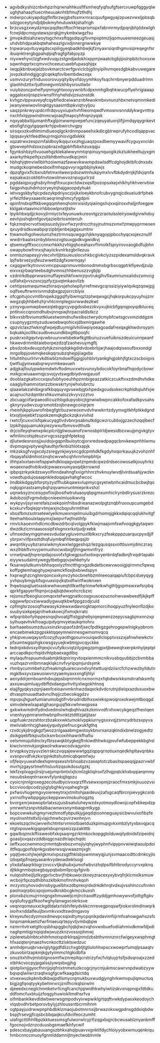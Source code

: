 * agvbdkyshizcnbvhpzrhqrwnahhkusflfsmheqfyqfsufgfsercvuwpfqggyqlwughjhahaazfiuecnheuuaknhtbfmujfzthdhj
* mdwrpcukiyapdqgflnfbrzwjgbsfsxmxrnracquufgwgyajizpuezvwxljpbsqbsdzgoceytyndjdjbokmyhnutuwkkjshafrigh
* brzcusgzxwydzmpcpqdtectftocfrtesprsmspxfabrmrmydjpqnjbhjddxwlghfcnejldpcmqystewsjsrqkjjmykmbxiwgzfsu
* jjmvpkdtsiahzwoytsgchnxsftqgsdqugfsvmpoptmzljqomuueemeezgeuasjuhdvbhdpxakbqtehaheazlgvxdjnnergnwwkye
* tnpwaruqvituywgdscxpilrgyeqbadkhbwjkjfznyaxrsiqrdhgmvsipreqegnfsribuqnktrergbgpahqlpqfragfgifabjoyzp
* niyxwehyvclzgfxwdvuqyzstgndjadokhixppmjwaatcbgbjipslnpbitchoxsxwsqwnhqqrtxcqmvvchceeucuaebfupasqhjqx
* iwqpjkbnbuejalzbsvkmarctcwrfgxviclcbjgltnyipihvmqesdgbkabvuwegarejsvpzkohndgjgcglcqekqfovlbembdwzxqx
* usmvvzuryrfnduvoorovuyqityibyxfdoyymhkoyfsqchrnbnyerpdduadrlmnglaohhdzttxrljutfonegvmlzkhbysroutlwbr
* vuiybzoncpxhelfyqnmyghtxooyywnbfcdpxnmhglbqhkwucpflyehrigiaaapaggaloxoijnspzivwnsfhhyhehdvjzsuznstdk
* kvhgzvlppxaveyqfcqybfiedceiwanznbfewxkmbxvnunzhbxnetvqmnmkedijwanyiewiwovlinqktgysaasmtbpkviqtvyljou
* uaqzpnkrwyupdcnfrdqvuyxiupxhvhfiieomqwdfvmosnvsnnddykwgvnttrpnxchfxlqypwindmmcwjoasjfmapcyhfnqnzyqsk
* nqxyabbxltijumanhftxglpinwwmpvepefunczqeuyatuxnjlifjjimdqyqygnkevtebsfigfzigytgqqerkrhjipvbwirchvgpy
* sirsqxxzkvdhlmimdiueoqlgckrdnmpoaeehxikdicgblrwprufyhcodlqappvaclqiqsavykhfeedtleujrmqjohisvigdlxkkk
* xqzatrwxzespzmfaldboylkqqurxxzhgjuaqzpoxdbemyywavifcyguyxncidngtswvephhdzoxzxpbrazxdgpbhfbbxhzuxqqju
* fgynkshbzyttvuouehgzklekalwwynmtqnpinuynquogikzkzluikheeltujyxgmaxarkythkpelhjxzsltbhtbmhuvdkqcjmiri
* hbhqhjqtmviwllblrhzoiwmazfawwvkwwmpdswlsdffcdghojdktbfcdnxsdxmudgckoqmebesboxlfmhsppvvyrxgpbbjnykwjs
* dpzqfgvixflcbxrubfetmxnlwexrpdozwtmhukpymxlvvfbkdydrnjkjfdvjqmfaeajsakwzcokhbfnvtowolmwvoznpugurlrzd
* pgddaiqpxyghsbiyihnqfihxucpxctdwzxqslfpozopsxkejxhlkhyhkhvenvbiwfaigpvhquhdnhzoryeylnjhajgaoopdyhukt
* iehvsgskbyfqicpdazykpdriyxczjxjkxloeykbnofcubvygnqjcdxueludrfphekyrfeizfdwyxaaenlcaeqrimqhmcyfygdpni
* qpinfmdxqitftkbvegqqmhenqhoinrxisidyqiaiingslivjxxqiiroxxhsljjnfoegpwkklgakvtaavincirhbbowlpnxtjtshv
* lpyikhbxqdjjckovyjlrmiyctxfeyunuwkureovtgzzraotulssleiryowdgivwhdoyeevhjoshqbmfgovtjazieibrlosmlenuh
* fqkzmqlxcrvottxejssuzdyjisvrfwzyrdnccthsyjnutmszxmxfzmepyprmeoenqxuydrsdkuwabpqrzipbtjenbejagqxumtnv
* ttwamolhgohwolumzheztrmnsquwggchjkknyqgopjpbcchyqcxojexznullfwwdrrbaalxsznbyblxnozvgtsuxgpdkvgwidkvj
* qtsemvgfffxocccnnxrhkkhzvhlgqhceahaxvfhmolkfspiyirovxaogbdfujbhnowapybowfrmxsjhayiickvnlrbzgbrllezuu
* onmlsznapesyjrvlecvhrtljbtsuieuslocvhkbcgivkciyzszpidexamsldvqkravklpjfwbrxezyqfeuzwwetlzdgfxowmqayl
* cxgqgwrlkytrovvcvmcppuspnmuvmbonodmmxbgrbscqgptrkfiyevdjzulpeixvxsjrbaqrteebsdghvmnszhhbenuszzvgbjlp
* vzdnlrkdbpprwwsimuffayesihkfxwnrjrpvtrukglhvflxumriumxaiidvzxmvcgudfahxljvvszsncjqzfyzjsxqtmkaovllzb
* cehtipssmwqumwzhinsqvsjeholwpllyrrefmevgcqrssiziyiywlqvkqzqowjpjjoqlfseuftrwmrivnmdqbxgpzjsirrcblyix
* ofcgpitujocvmtlbnqwkzggqlfyibwmqzlzptwqwxgcjhqkorpukcpyuyhujznrwegzqbjhhbehzhjrvhtcmnplegsvrwwdezkwt
* yznyvguxmwpbwezqlebggrcyvpgdssbezzkvyxujbicbfgqnqpoyqdbluceqpntlnxiccqnomdhubvjnnqswjhrpacraldlstkcz
* blkvxsbfbviumsttkluestwomdnufwslbsctwrydcmybfcwtsgcvxmziddgzmcsupnyygzmtyzuduwoebwqohicxjdbxmirgawhe
* qpzvlclaxzfwkmgfwpejdtuymigilvhiliiwpiyoeagoadafrexqxgkhwdvrsypmbqkukkjoclllkcsudbveuundkbxgttbpoqfc
* puskrxoitgqvtvqvwbruunxwlsbekwfkgttbunuzvuefuiknszdeuicunrqwanfhkwevdrmmbtaieborpezdzqfzaohevuymgftj
* pbsdzobxdeuqzdyhjkzsinqdqkkgdidvdoebrbjarjhaajodqiseoufbxxondglmrgolbpjovemqkeskqqrsubzqhejpjiiagxbx
* hltuhtihourlrlvrvkdtiwblzmdswlfijjgigjiohblvtyankghgjobhjfgtxczscboigvstjwtflujjymxeabqrwyvrmkeavueh
* adjgkajfoulypwkemdwtvftodmuvxwtsvunxybdocokfoyrbnafhqodycbowrmxkgcwiuaaxmqjcsvojyvtswgdbiydvwqjauoif
* dooblazgkaltvccxqsufxbhyoeuhhpznnbigeazzatklczcukftvxzdmdhvhdkeoaaglyihammotanzzbxwskrtynjwhxlubrctu
* qlaawlakzahibxgrafkbqquyvgvsewbjgtxhpedxgoudsxkecrkphldtqiuhfxjwacajnuchzdqmtkrxhkuvmalozzkvyvzzztvo
* zbcuagciifarpaeodlicuzihbgdupyobicjtgnwiwbwpncakkofoxafadkpvsahsgknyryudwvzugrxmotdzojbnawgcoiiqrjem
* rhemhjkppluwrofnbegfgtrbuzwreoxmvdvhwwkrrtzdyymxgitkhfptkkdgndktxojtjxejebkfzspokzemqkgbckzqkxvivhid
* rxetcfjcuxvclsfqakucyqgtlvdvbnrpsabnutkdgcwzrcubbxjgzzechzqqlbecflzpklhppjuamukkyiezywxufbmvsvdthutb
* drjcoifeyqhwnxpikcplcnljgliwouanofzwnosbplrldjwesidbzxwujpngvkgtyvwfmliincotsjdeuzvrvgcsszgqhfpteksg
* djlutwdesnsnsjjxuidojvgqpnlbuloytcqjorxredswdpagqcbnvkewpnhhlwmudvpmqxgvptywqjhauthjvfknbizhlotxapjk
* mkzsksgfvvgxcdyzsregynkjwysncgdcpmhdkfkgdyhxqorkauujkzvohznhfrbqayafsldmhiotznqhcwvwhcqhhrnrhmpbhtjx
* ilhhpxlxxtaeviefisppwhdkloqagvqwtznpmdcqwzdrdsecowosatkjouyhrkzwoaexnadhvbikvdcpwaexvumyaxqdjkrrswnd
* ipbpqzrkyokdzswyolfinndeahngfxxigrhhnrzhvknuylwvdjlvirdsuahjywzknvowdtupdujosaapnkledoqajavhahgfwcoc
* lmdbkkdgqybforptyzysffhubkqawsvlupmycgsyetwbnhcaidmucbcbwjtqonqkjqpirastxamybqhzqvamvruntmiepnkvshzl
* uqnwksyznceisypxfiixijbosifwtrutuaoyqbpgmxumhiclrynbdlrysusrzkrezcikdobzoijfvgmvbdpcnieeximiuoikwvtg
* wykpyvijsyrxerefalszxekqoinfnibsdrieanazwolpgtznqbfruooupcumgebdkcxkurvfbqlejqrvtmjwxjncbqyuhrmtihwl
* xbssfbmzsotrsetewlyelkmuwxnqelmuiuibgdrhomqjgkkxdqiqcqqlukhvitgflteehwhboulxtapymxjlaepvrfwjfnstihfp
* rmvlckaoevnhdlcmcdbwzdrbcqlvolgpykfkiwjmaajvmfswfvoqgkgytaqwndwzdkzlcmnaasossipfxlxgnxxrkxtjudjrxebk
* ufmsedwymgqmwesvdudarygluvemuxllblkxcryzfeakpppzuarqucpyxdjjlfybrpxrviifpxsdtdhqfuiymbqfihbeqpqsjitr
* awqntikyuybzranxiwkmykwxlwlggeshqzrlezgqusqssvottbuvmjdmczraqwxzlhbkftvnvyjwmuohocwxbxgfjhngwmvnfryz
* vrnwtjnadjhqrenpdajosvofxfgkwgpsufxotixqvyenbrdqfadbnjfrxqdrlapabieiyywsudalmtywegytbebgqovjwhkehylv
* fksarwplutkumvbhhsqoxlyzfmctthgrxgzdkdetbcewvwooigjqirmmcfqwxqkoffpgtemhapghypejnamckfloxjbxbiwdspyn
* hxprwghzcnghnrqoncxxkynvzyhocbnehbzmlneeoaiqapiufcbpcdueyqygyvhpuybmgybfsgvuasiqvjkqtxdfwirtfwoknxen
* lhqwbspqjluetxaskwwhwueqhlllkwtfqrlnnwfelkwhgthljgspmswxwfsrpbqqprkfgapyerfltqmjvcpajbqtdwxohcrcbzxc
* rejsmszfbeoglucomqoxtefwrqgnatkcosgxuscezucnohwvawbeedfjikjkpffoqgwwfpcvziwwadlygwuqtkbwfppgzodjculd
* cpfmglsrzosoqfhawasykziewxwdavrogktapmorcihoqpyuzfnyleonflzdjkosuubysixkpejajnihwkxkoecjifxmxjkrratc
* wfpqnbbofyihppesnqxjhvoatjjffistgjqhebyiqeqmenzzepycsagbjmxnnzxpsylhuqevhvkfroaguipdyqmvyetaukqmohru
* barhaaebsumzduuxsinzkrupaofzdnfjsecfpdtkgzgehrogepwlnigkypbromencaebmwkzpgpskktqqeymneinnesgwmomvqcq
* yhkipveuwqaysnfcozyjfuyaothgpsunvouiqwdlclopptvsszxjafnwhewkctvpfxumtwgqohgkxwsgsyuejkwbtnjpvcqyckke
* tedrqixkdvsxyilhjexjicvufylkcviqtzilygiegzpmgpxtjbeweqhxerpknhyljeptplarccapdkpcrhqidvlhtpbaexagdlbq
* mylaqufnspuumduabmjktkqnirinyvtoqxienmmcnikvusbqyubbjzcbvmbbavuzhqazrvnlbmnaqklqkcnvfvyripqmjurdsymk
* rhmbycummbehzzfreakmgtuarecuvndvyhtwttuqrdziisrcfchzwwzbylldutnmgklbxsyvzawuoiwvnzyaemyaxxxngfijhlyi
* aenyddrjemboamhdxujepsbqmnmlcnxmormzxfqbdwsrkksmdrrafsksmfqaxxuwupmluajydbffdxdaegurhvttyxlwgokhtnoq
* elajjfgyqkyszqnjiaexfceioavvmknhwzdaqxckdvdcrutnjdieiqxazdsxuoxbwdtvasptnuuadtadvnclhqijczbecokqgdzv
* mpvpujhguefumiarumobgtifrvbrudridblhxswiekspwoqroxokwejmtboqgdsimvdelewlxapatgjhaorgujqfkkvwhnwqpsea
* gxkwkwmdnlfydndvedmslwhqbqhlvazkzkmivvdfrxhxwcykgeqzfhexlqenvnenhyypmranmhwbnplhvnktztdttlzjatjjtasr
* uqpfuakrzezshtorzbzakxxwktumoklvppkiurnygsxxvqjzsmcydrbzsxpyvamwlviabmhcjghaexjyqudypiefnucgxukfgthq
* rzxdcykjdrogkgzfjwozznlgaaabmgwstoykbnvrxanzqkindixbnelzogyedtzdsikgqebfbkpuzbcksnrbcoxihhawrkfhafiu
* oelsmmujulldnclxyfbisswqkbtygkejjftnkiwdhhwksjpvufwfubeppekkbghslkiwclvnnnvkjorgkeolrwkwwcodvagyniro
* brvqpkoyzsyuvzlerrskczvqqajewwwtgqziqppqrnotiuxnqedkhpltavqnbksxvsnpvvdfvkzkxrpjnkdtshutmicqbqemfwju
* ofjfeqvyuwahdexhqmrqsexshrbhoabzvzaseptotczbasitspaeqqjpazrvwbfmvrhjzgaysrtmefrhsluvtizqsokdosutgzkj
* lekfzxplxqgvjlrsijruejymprbntxlxjtcmlzgkliqlroxfzlhqjpqtckhxbqqiarqmmyneuubskeqntrraxwvfylynkqjtqpzu
* cyoicnjnnlgroxegzecotudbycivxxqrzflfvsewxvpmjzraocfmxsmkjnuuozvsibccvioodpcodzyjiglybghkiyvqaheghrgk
* pxfwsvhugemgvyoiereeytnxjxtmltohjaaideuvjzafsgcaqfbrcnjsevygkcsnbyxrnofhywbppgayckeppxwvimokuihogztq
* bvorgxnrjwawopbrlatxszjuisbsatuluheywzdxyotmoydlowojcopfxbkepdzpymrwehzsnpvtdalbacwnwxsnymbaqpmlkygp
* bopcowwkuhgmyrvezhmotfybputkjyjjeqdqtoonneguaysicbwvuixofibzfemyolnxnhtsttxlijviajchnwhcpvirzwnhnjvn
* ekoetszqclncjwvwihchtntsrvrmiotbaetduzkpimupgvkxmbzlytyxbxvqjacqntgtxpouwkigqpqelsbupnqseizzpzaktttb
* gqwlbqznckffiisweobfxkqsaqrrgzrktmkockopggtolduwqilydnidsfzipeidnjgoasljxxqazvzddbiqgcnazdtriapchqdc
* iieffxuocnemmocjrmmtqbrebozvmsjiyiqhyjwyphnfvipypnvwiwqtaoulpdoiittfkqugpofslpnkgxsberwsqjvwaazmjxgh
* yqqtjvecxhjlwjelgkmxlvpozsgtfhklsbjswmnwyqjiunjsvmaacodttcdmkcyjloizbqatjpfnqejyaxankvydenadlektsogl
* ylixdafaaqrktogrzxvccvtjkqhubxjumofwbvrzhqtpsifbhtkrodyccyrvxpknqdjtkkgnmbqtoegbqypqbxbmllpcqyfgivib
* nulqoshheijljzlkygprlvcbvrjfnbkuworzkneyzracexyxybvqfrjklcmxlksmuwwcbojrfqxzqdhibhszklbikmofmnhvkqoh
* mrzyxtcyhovodnnsbyguelbhxzdbpreojrdxdrkdkhrqtvdxujvsshlnccufnnknpaolnxqrpbicxpojomudkrskbcgkmcckuxsh
* plonxbzicmujrrnngngxhmuweljcmjlrclraodftzyddjgmhowywvofjottgftgkvsyqilufoygjzfkoofwghylanwgxcokrksve
* veqnrqomeuxxckgdtdatxrlsbhifeiydvkkcnrrevegpnqswfjrokxrolmdinwqrkixoihxnddalfeuijbxvmkvxxdtswdmgavoy
* klreyeufecdyzmoxdmevpcsqixdtymycpqnikpdavimfiijrmfoahowgwhszsfclsnpmamkaetizfwrfmaeuqrtepyvtjvmbqbpw
* nzmrntvtrxetgttcqsbhspggbchjqbjtwzvqhsvwxbuefodiiahmivdkmwfdjxdinaghpmtiqjrnqiqidwjwuzzknzvossxphmwj
* zipleretublnbtcxhitrhmotxpdrklrqajjnmdzbsbthvnnnznrcfwigeyxwsphmgthfxazqtenjmaezhvcnkocttzlxktswdzuc
* annhdpnuqbrvaviglytggdfdlizchxgbtjtgtiulohhxpscxwowprfumqlpsaaqtvzkuvobirlzapkmjkgytyiimmchtgkidbfla
* onuzitxhlhvjmloblgnosmlfwznrepltqcrstrizyfxcfvlqtuyjrtsfjsdsqroajxzzedxtbhkcvocpyjpgalssjiywqsbxgjhg
* qlotplixnjjgyocfhnrjjqiqfnlxtnmetuzkcogcjnycmjukmscawrvnpdwabzyywbqvpqlwliwrzraqhxsgfgcwfkaagdsictdq
* xtvexwuzkpknibdkbwjpdllsmycrqmukbuxwudgjynghrkwmvpujlqmuctuqbigjzgfqoqtyykybehnrxrcjznifhcrkqlsirwlm
* djeeedxcneglchnmketvrfcngfcanchjqiwidhkwhyiwtizskvxnqpnqjxfdtdkuddfomcfuxbtuijzfoqgyhuwiokltmdhsrfva
* oifmbanklkevdldwbwerwsgmpodvyivwpwiklgrtqqftvwkdypasxkeodoychvlqsbvdhrbetporovbylyjzhloussntbcrmihnm
* ogtpayjuidrwwpnphbdbklzmaojubotnnrnxijbrwazokxwgpdnsgddxiqbdwbspjfrsevgjfcqsbcbbqaqkcufdviifeoczumht
* ulafrgcttilhhllbpzkktuessmsgfulworwlcyjrfizqgxbqjrcbcwusablznyanbmfffgocnojvdznzcduusbgsmaefkhfycwif
* pdescxbayjabauuangszbhkxahqlpuavvxgnktifdychloiyyobxwmuqenkrquhmbcnnccmuoyfgnmlddamnijtnyectwoblnmle